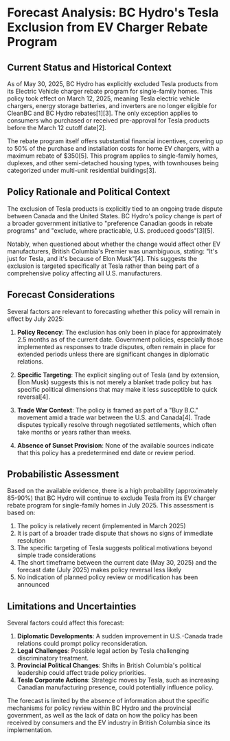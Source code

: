 # Forecast Analysis: BC Hydro's Tesla Exclusion from EV Charger Rebate Program

## Current Status and Historical Context

As of May 30, 2025, BC Hydro has explicitly excluded Tesla products from its Electric Vehicle charger rebate program for single-family homes. This policy took effect on March 12, 2025, meaning Tesla electric vehicle chargers, energy storage batteries, and inverters are no longer eligible for CleanBC and BC Hydro rebates[1][3]. The only exception applies to consumers who purchased or received pre-approval for Tesla products before the March 12 cutoff date[2].

The rebate program itself offers substantial financial incentives, covering up to 50% of the purchase and installation costs for home EV chargers, with a maximum rebate of $350[5]. This program applies to single-family homes, duplexes, and other semi-detached housing types, with townhouses being categorized under multi-unit residential buildings[3].

## Policy Rationale and Political Context

The exclusion of Tesla products is explicitly tied to an ongoing trade dispute between Canada and the United States. BC Hydro's policy change is part of a broader government initiative to "preference Canadian goods in rebate programs" and "exclude, where practicable, U.S. produced goods"[3][5]. 

Notably, when questioned about whether the change would affect other EV manufacturers, British Columbia's Premier was unambiguous, stating: "It's just for Tesla, and it's because of Elon Musk"[4]. This suggests the exclusion is targeted specifically at Tesla rather than being part of a comprehensive policy affecting all U.S. manufacturers.

## Forecast Considerations

Several factors are relevant to forecasting whether this policy will remain in effect by July 2025:

1. **Policy Recency**: The exclusion has only been in place for approximately 2.5 months as of the current date. Government policies, especially those implemented as responses to trade disputes, often remain in place for extended periods unless there are significant changes in diplomatic relations.

2. **Specific Targeting**: The explicit singling out of Tesla (and by extension, Elon Musk) suggests this is not merely a blanket trade policy but has specific political dimensions that may make it less susceptible to quick reversal[4].

3. **Trade War Context**: The policy is framed as part of a "Buy B.C." movement amid a trade war between the U.S. and Canada[4]. Trade disputes typically resolve through negotiated settlements, which often take months or years rather than weeks.

4. **Absence of Sunset Provision**: None of the available sources indicate that this policy has a predetermined end date or review period.

## Probabilistic Assessment

Based on the available evidence, there is a high probability (approximately 85-90%) that BC Hydro will continue to exclude Tesla from its EV charger rebate program for single-family homes in July 2025. This assessment is based on:

1. The policy is relatively recent (implemented in March 2025)
2. It is part of a broader trade dispute that shows no signs of immediate resolution
3. The specific targeting of Tesla suggests political motivations beyond simple trade considerations
4. The short timeframe between the current date (May 30, 2025) and the forecast date (July 2025) makes policy reversal less likely
5. No indication of planned policy review or modification has been announced

## Limitations and Uncertainties

Several factors could affect this forecast:

1. **Diplomatic Developments**: A sudden improvement in U.S.-Canada trade relations could prompt policy reconsideration.
2. **Legal Challenges**: Possible legal action by Tesla challenging discriminatory treatment.
3. **Provincial Political Changes**: Shifts in British Columbia's political leadership could affect trade policy priorities.
4. **Tesla Corporate Actions**: Strategic moves by Tesla, such as increasing Canadian manufacturing presence, could potentially influence policy.

The forecast is limited by the absence of information about the specific mechanisms for policy review within BC Hydro and the provincial government, as well as the lack of data on how the policy has been received by consumers and the EV industry in British Columbia since its implementation.